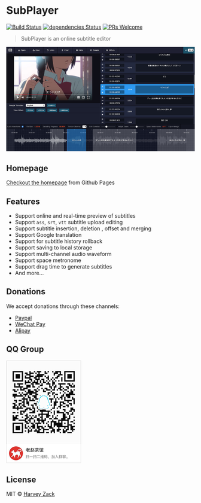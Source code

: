 # SubPlayer

[![Build Status](https://www.travis-ci.org/zhw2590582/SubPlayer.svg?branch=master)](https://www.travis-ci.org/zhw2590582/SubPlayer)
[![dependencies Status](https://david-dm.org/zhw2590582/subplayer/status.svg)](https://david-dm.org/zhw2590582/subplayer)
[![PRs Welcome](https://img.shields.io/badge/PRs-welcome-brightgreen.svg)](http://makeapullrequest.com)

> SubPlayer is an online subtitle editor

![Screenshot](./images/screenshot2.png)

## Homepage

[Checkout the homepage](https://subplayer.js.org) from Github Pages

## Features

-   Support online and real-time preview of subtitles
-   Support `ass`, `srt`, `vtt` subtitle upload editing
-   Support subtitle insertion, deletion , offset and merging
-   Support Google translation
-   Support for subtitle history rollback
-   Support saving to local storage
-   Support multi-channel audio waveform
-   Support space metronome
-   Support drag time to generate subtitles
-   And more...

## Donations

We accept donations through these channels:

-   [Paypal](https://www.paypal.me/harveyzack)
-   [WeChat Pay](./images/wechatpay.jpg)
-   [Alipay](./images/alipay.jpg)

## QQ Group

![QQ Group](./images/qqgroup.png)

## License

MIT © [Harvey Zack](https://sleepy.im/)
